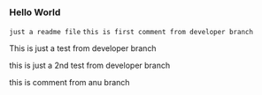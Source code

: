 ### Hello World
``` just a readme file ``` 
``` this is first comment from developer branch ```

This is just a test from developer branch

this is just a  2nd test from developer branch

this is comment from anu branch